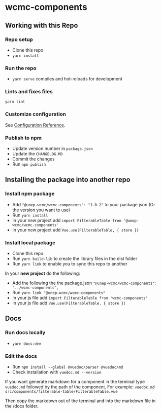 # wcmc-components

## Working with this Repo
### Repo setup
- Clone this repo
- `yarn install`

### Run the repo
- `yarn serve` compiles and hot-reloads for development

### Lints and fixes files
```
yarn lint
```
### Customize configuration
See [Configuration Reference](https://cli.vuejs.org/config/).

### Publish to npm
- Update version number in `package.json`
- Update the `CHANGELOG.MD`
- Commit the changes
- Run `npm publish`

## Installing the package into another repo
### Install npm package
- Add `"@unep-wcmc/wcmc-components": "1.0.2"` to your package.json (Or the version you want to use)
- Run `yarn install`
- In your new project add `import FilterableTable from '@unep-wcmc/wcmc-components'`
- In your new project add `Vue.use(FilterableTable, { store })`

### Install local package
- Clone this repo
- Run `yarn build-lib` to create the library files in the dist folder
- Run `yarn link` to enable you to sync this repo to another

In your **new project** do the following:
- Add the following the the package.json `"@unep-wcmc/wcmc-components": "../wcmc-components",`
- Run `yarn link "@unep-wcmc/wcmc-components"`
- In your js file add `import FilterableTable from 'wcmc-components'`
- In your js file add `Vue.use(FilterableTable, { store })`

## Docs

### Run docs locally
- `yarn docs:dev`

### Edit the docs
- Run `npm install --global @vuedoc/parser @vuedoc/md`
- Check installation with `vuedoc.md --version`

If you want generate markdown for a component in the terminal type `vuedoc.md` followed by the path of the component. For example:
`vuedoc.md src/components/filterable-table/FilterableTable.vue`

Then copy the markdown out of the terminal and into the markdown file in the /docs folder.
